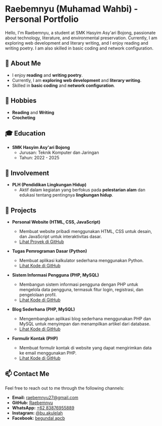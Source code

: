 # Raebemnyu (Muhamad Wahbi) - Personal Portfolio

Hello, I'm Raebemnyu, a student at SMK Hasyim Asy'ari Bojong, passionate about technology, literature, and environmental preservation. Currently, I am exploring web development and literary writing, and I enjoy reading and writing poetry. I am also skilled in basic coding and network configuration.

## 👤 About Me
- I enjoy **reading** and **writing poetry**.
- Currently, I am **exploring web development** and **literary writing**.
- Skilled in **basic coding** and **network configuration**.

## 🌱 Hobbies
- **Reading** and **Writing**  
- **Crocheting**  

## 🎓 Education
- **SMK Hasyim Asy'ari Bojong**  
  - Jurusan: Teknik Komputer dan Jaringan  
  - Tahun: 2022 - 2025  

## 🌟 Involvement
- **PLH (Pendidikan Lingkungan Hidup)**  
  - Aktif dalam kegiatan yang berfokus pada **pelestarian alam** dan edukasi tentang pentingnya **lingkungan hidup**.

## 🌟 Projects

- **Personal Website (HTML, CSS, JavaScript)**  
  - Membuat website pribadi menggunakan HTML, CSS untuk desain, dan JavaScript untuk interaktivitas dasar.  
  - [Lihat Proyek di GitHub](https://github.com/username/my-website)

- **Tugas Pemrograman Dasar (Python)**  
  - Membuat aplikasi kalkulator sederhana menggunakan Python.  
  - [Lihat Kode di GitHub](https://github.com/username/python-calculator)

- **Sistem Informasi Pengguna (PHP, MySQL)**  
  - Membangun sistem informasi pengguna dengan PHP untuk mengelola data pengguna, termasuk fitur login, registrasi, dan pengelolaan profil.  
  - [Lihat Kode di GitHub](https://github.com/username/user-information-system)

- **Blog Sederhana (PHP, MySQL)**  
  - Mengembangkan aplikasi blog sederhana menggunakan PHP dan MySQL untuk menyimpan dan menampilkan artikel dari database.  
  - [Lihat Kode di GitHub](https://github.com/username/simple-blog)

- **Formulir Kontak (PHP)**  
  - Membuat formulir kontak di website yang dapat mengirimkan data ke email menggunakan PHP.  
  - [Lihat Kode di GitHub](https://github.com/username/contact-form)

## 📫 Contact Me
Feel free to reach out to me through the following channels:
- **Email:** [raebemnyu27@gmail.com](mailto:raebemnyu27@gmail.com)
- **GitHub:** [Raebemnyu](https://github.com/Raebemnyu)
- **WhatsApp:** [+62 83876955889](https://wa.me/6283876955889)
- **Instagram:** [@bu.akulelah](https://www.instagram.com/bu.akulelah)
- **Facebook:** [begundal apcb](https://www.facebook.com/begundal.apcb)
